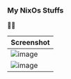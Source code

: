 ### My NixOs Stuffs

🥺🥺

| Screenshot                                                                                      |
| ----------------------------------------------------------------------------------------------- |
| ![image](https://github.com/msqtt/Sources/assets/94043894/eb2b0cb1-e458-4a4f-a9c2-9a55089713ec) |
| ![image](https://github.com/msqtt/nixos-config/assets/94043894/8920f53b-7162-48c5-970f-53494eac8c82) |
